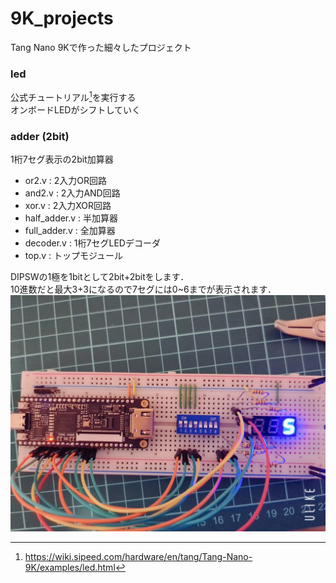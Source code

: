 # 9K_projects
Tang Nano 9Kで作った細々したプロジェクト

### led
公式チュートリアル[^1]を実行する\
オンボードLEDがシフトしていく

### adder (2bit)
1桁7セグ表示の2bit加算器
- or2.v : 2入力OR回路
- and2.v : 2入力AND回路
- xor.v : 2入力XOR回路
- half_adder.v : 半加算器
- full_adder.v : 全加算器
- decoder.v : 1桁7セグLEDデコーダ
- top.v : トップモジュール

DIPSWの1極を1bitとして2bit+2bitをします．\
10進数だと最大3+3になるので7セグには0~6までが表示されます．
![2bitadder](https://github.com/osainhh/9K_projects/blob/main/pic/2bitadder.jpg)


[^1]: https://wiki.sipeed.com/hardware/en/tang/Tang-Nano-9K/examples/led.html